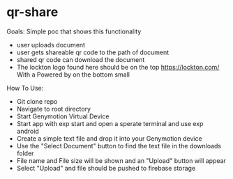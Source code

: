 # qr-share

Goals:
Simple poc that shows this functionality 
* user uploads document 
* user gets shareable qr code to the path of document
* shared qr code can download the document
* The lockton logo found here should be on the top https://lockton.com/ 
With a Powered by <herc logo> on the bottom small



How To Use:
* Git clone repo
* Navigate to root directory
* Start Genymotion Virtual Device
* Start app with exp start and open a sperate terminal and use exp android
* Create a simple text file and drop it into your Genymotion device
* Use the "Select Document" button to find the text file in the downloads folder
* File name and File size will be shown and an "Upload" button will appear
* Select "Upload" and file should be pushed to firebase storage
